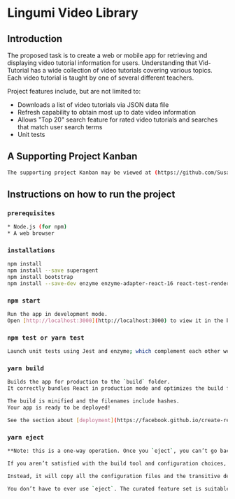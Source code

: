 # Lingumi Video Library

## Introduction

The proposed task is to create a web or mobile app for retrieving and displaying video tutorial information for users. Understanding that Vid-Tutorial has a wide collection of video tutorials covering various
topics. Each video tutorial is taught by one of several different teachers. 

Project features include, but are not limited to:
* Downloads a list of video tutorials via JSON data file
* Refresh capability to obtain most up to date video information
* Allows "Top 20" search feature for rated video tutorials and searches that match user search terms
* Unit tests

## A Supporting Project Kanban
```sh
The supporting project Kanban may be viewed at (https://github.com/SusanLuebke/Lingumi_video_library/projects/1)
```
## Instructions on how to run the project
### `prerequisites`
```sh
* Node.js (for npm)
* A web browser
```
### `installations`
```sh
npm install
npm install --save superagent
npm install bootstrap
npm install --save-dev enzyme enzyme-adapter-react-16 react-test-renderer
```
### `npm start`
```sh
Run the app in development mode.
Open [http://localhost:3000](http://localhost:3000) to view it in the browser.
```
### `npm test or yarn test`
```sh
Launch unit tests using Jest and enzyme; which complement each other well with Jest as a simple test runner and Enzyme a library used to test React applications.
```
### `yarn build`
```sh
Builds the app for production to the `build` folder.
It correctly bundles React in production mode and optimizes the build for the best performance.

The build is minified and the filenames include hashes.
Your app is ready to be deployed!

See the section about [deployment](https://facebook.github.io/create-react-app/docs/deployment) for more information.
```
### `yarn eject`
```sh
**Note: this is a one-way operation. Once you `eject`, you can’t go back!**

If you aren’t satisfied with the build tool and configuration choices, you can `eject` at any time. This command will remove the single build dependency from your project.

Instead, it will copy all the configuration files and the transitive dependencies (webpack, Babel, ESLint, etc) right into your project so you have full control over them. All of the commands except `eject` will still work, but they will point to the copied scripts so you can tweak them. At this point you’re on your own.

You don’t have to ever use `eject`. The curated feature set is suitable for small and middle deployments, and you shouldn’t feel obligated to use this feature. However we understand that this tool wouldn’t be useful if you couldn’t customize it when you are ready for it.
```

